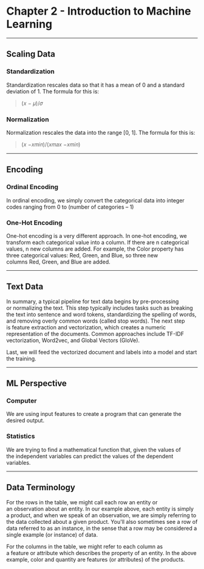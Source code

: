 
# Chapter 2 - Introduction to Machine Learning
---

## Scaling Data

### Standardization

Standardization rescales data so that it has a mean of 0 and a standard deviation of 1.
The formula for this is:

> (𝑥 − 𝜇)/𝜎

### Normalization

Normalization rescales the data into the range [0, 1].
The formula for this is:

> (𝑥 −𝑥𝑚𝑖𝑛)/(𝑥𝑚𝑎𝑥 −𝑥𝑚𝑖𝑛)

---

## Encoding

### Ordinal Encoding

In ordinal encoding, we simply convert the categorical data into integer codes ranging from 0 to (number of categories – 1)

### One-Hot Encoding

One-hot encoding is a very different approach. In one-hot encoding, we transform each categorical value into a column. If there are n categorical values, n new columns are added. For example, the Color property has three categorical values: Red, Green, and Blue, so three new columns Red, Green, and Blue are added.

---

## Text Data

In summary, a typical pipeline for text data begins by pre-processing or normalizing the text. This step typically includes tasks such as breaking the text into sentence and word tokens, standardizing the spelling of words, and removing overly common words (called stop words).
The next step is feature extraction and vectorization, which creates a numeric representation of the documents. Common approaches include TF-IDF vectorization, Word2vec, and Global Vectors (GloVe).

Last, we will feed the vectorized document and labels into a model and start the training.

---

## ML Perspective

### Computer 
We are using input features to create a program that can generate the desired output.

### Statistics 
We are trying to find a mathematical function that, given the values of the independent variables can predict the values of the dependent variables.

---

## Data Terminology

For the rows in the table, we might call each row an entity or an observation about an entity. In our example above, each entity is simply a product, and when we speak of an observation, we are simply referring to the data collected about a given product. You'll also sometimes see a row of data referred to as an instance, in the sense that a row may be considered a single example (or instance) of data.

For the columns in the table, we might refer to each column as a feature or attribute which describes the property of an entity. In the above example, color and quantity are features (or attributes) of the products.